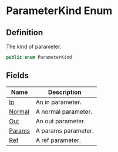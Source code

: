 # ParameterKind Enum
## Definition

The kind of parameter.

```c#
public enum ParameterKind
```

## Fields

| Name | Description |
| ---- | ----------- |
| [In](MrKWatkins.Reflection.ParameterKind.md#fields) | An in parameter. |
| [Normal](MrKWatkins.Reflection.ParameterKind.md#fields) | A normal parameter. |
| [Out](MrKWatkins.Reflection.ParameterKind.md#fields) | An out parameter. |
| [Params](MrKWatkins.Reflection.ParameterKind.md#fields) | A params parameter. |
| [Ref](MrKWatkins.Reflection.ParameterKind.md#fields) | A ref parameter. |

